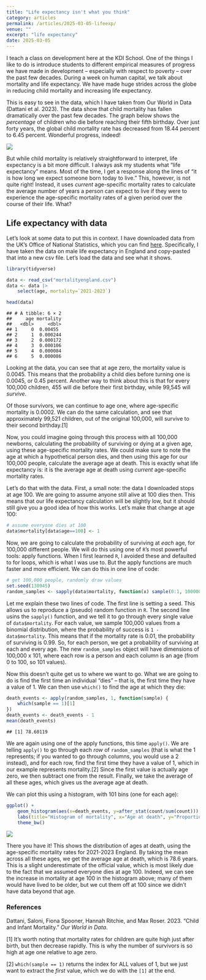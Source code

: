 ```yaml
---
title: "Life expectancy isn't what you think"
category: articles
permalink: /articles/2025-03-05-lifeexp/
venue: ""
excerpt: "life expectancy"
date: 2025-03-05
---
```


I teach a class on development here at the KDI School. One of the things
I like to do is introduce students to different empirical measures of
progress we have made in development – especially with respect to
poverty – over the past few decades. During a week on human capital, we
talk about mortality and life expectancy. We have made huge strides
across the globe in reducing child mortality and increasing life
expectancy.

This is easy to see in the data, which I have taken from Our World in
Data (Dattani et al. 2023). The data show that child mortality has
fallen dramatically over the past few decades. The graph below shows the
*percentage* of children who die before reaching their fifth birthday.
Over just forty years, the global child mortality rate has decreased
from 18.44 percent to 6.45 percent. Wonderful progress, indeed!

![](../assets/2025-03-05_files/figure-markdown_github/unnamed-chunk-1-1.png)

But while child mortality is relatively straightforward to interpret,
life expectancy is a bit more difficult. I always ask my students what
“life expectancy” means. Most of the time, I get a response along the
lines of “it is how long we expect someone born today to live.” This,
however, is not quite right! Instead, it uses *current* age-specific
mortality rates to calculate the average number of years a person can
expect to live if they were to experience the age-specific mortality
rates of a given period over the course of their life. What?

## Life expectancy with data

Let’s look at some data to put this in context. I have downloaded data
from the UK’s Office of National Statistics, which you can find
[here](https://www.ons.gov.uk/peoplepopulationandcommunity/birthsdeathsandmarriages/lifeexpectancies/datasets/mortalityratesqxbysingleyearofage).
Specifically, I have taken the data on male life expectancy in England
and copy-pasted that into a new csv file. Let’s load the data and see
what it shows.

``` r
library(tidyverse)

data <- read_csv("mortalityengland.csv")
data <- data |>
    select(age, mortality=`2021-2023`) 
```

``` r
head(data)
```

    ## # A tibble: 6 × 2
    ##     age mortality
    ##   <dbl>     <dbl>
    ## 1     0  0.00455 
    ## 2     1  0.000244
    ## 3     2  0.000172
    ## 4     3  0.000106
    ## 5     4  0.000084
    ## 6     5  0.000086

Looking at the data, you can see that at age zero, the mortality value
is 0.0045. This means that the probability a child dies before turning
one is 0.0045, or 0.45 percent. Another way to think about this is that
for every 100,000 children, 455 will die before their first birthday,
while 99,545 will *survive*.

Of those survivors, we can continue to age one, where age-specific
mortality is 0.0002. We can do the same calculation, and see that
approximately 99,521 children, out of the original 100,000, will survive
to their second birthday.[1]

Now, you could imagine going through this process with all 100,000
newborns, calculating the probability of surviving or dying at a given
age, using these age-specific mortality rates. We could make sure to
note the age at which a hypothetical person dies, and then using this
age for our 100,000 people, calculate the average age at death. This is
exactly what life expectancy is: it is the average age at death using
*current* age-specific mortality rates.

Let’s do that with the data. First, a small note: the data I downloaded
stops at age 100. We are going to assume anyone still alive at 100 dies
then. This means that our life expectancy calculation will be slightly
low, but it should still give you a good idea of how this works. Let’s
make that change at age 100:

``` r
# assume everyone dies at 100
data$mortality[data$age==100] <- 1
```

Now, we are going to calculate the probability of surviving at *each*
age, for 100,000 different people. We will do this using one of `R`’s
most powerful tools: apply functions. When I first learned `R`, I
avoided these and defaulted to for loops, which is what I was use to.
But the apply functions are much faster and more efficient. We can do
this in one line of code:

``` r
# get 100,000 people, randomly draw values
set.seed(130945)
random_samples <- sapply(data$mortality, function(x) sample(0:1, 100000, prob=c(1-x, x), replace = TRUE))
```

Let me explain these two lines of code. The first line is setting a
seed. This allows us to reproduce a (pseudo) random function in `R`. The
second line usins the `sapply()` function, and we tell it to go through
every single value of `data$mortality`. For each value, we sample
100,000 values from a binomial distribution, where the probability of
success is `1 - data$mortality`. This means that if the mortality rate
is 0.01, the probability of surviving is 0.99. So, for each person, we
get a probability of surviving at each and every age. The new
`random_samples` object will have dimensions of 100,000 x 101, where
each row is a person and each column is an age (from 0 to 100, so 101
values).

Now this doesn’t quite get us to where we want to go. What we are going
to do is find the first time an individual “dies” – that is, the first
time they have a value of 1. We can then use `which()` to find the age
at which they die:

``` r
death_events <- apply(random_samples, 1, function(sample) {
    which(sample == 1)[1]
})
death_events <- death_events - 1
mean(death_events)
```

    ## [1] 78.60119

We are again using one of the apply functions, this time `apply()`. We
are telling `apply()` to go through each *row* of `random_samples` (that
is what the 1 represents; if you wanted to go through columns, you would
use a 2 instead), and for each row, find the first time they have a
value of 1, which in our example represents mortality.[2] Since the
first value is actually age zero, we then subtract one from the result.
Finally, we take the average of all these ages, which gives us the
average age at death.

We can plot this using a histogram, with 101 bins (one for each age):

``` r
ggplot() +
    geom_histogram(aes(x=death_events, y=after_stat(count/sum(count))), bins=101) +
    labs(title="Histogram of mortality", x="Age at death", y="Proportion") +
    theme_bw()
```

![](../assets/2025-03-05_files/figure-markdown_github/unnamed-chunk-7-1.png)

There you have it! This shows the distribution of ages at death, using
the age-specific mortality rates for 2021-2023 England. By taking the
mean across all these ages, we get the average age at death, which is
78.6 years. This is a slight underestimate of the official value, which
is most likely due to the fact that we assumed everyone dies at age 100.
Indeed, we can see the increase in mortality at age 100 in the histogram
above; many of them would have lived to be older, but we cut them off at
100 since we didn’t have data beyond that age.

### References

Dattani, Saloni, Fiona Spooner, Hannah Ritchie, and Max Roser. 2023.
“Child and Infant Mortality.” *Our World in Data*.

[1] It’s worth noting that mortality rates for children are quite high
just after birth, but then decrease rapidly. This is why the number of
survivors is so high at age one relative to age zero.

[2] `which(sample == 1)` returns the index for ALL values of 1, but we
just want to extract the *first* value, which we do with the `[1]` at
the end.
